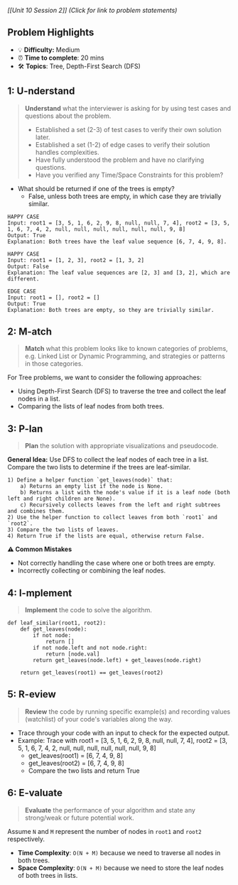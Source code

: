 *[[Unit 10 Session 2]] (Click for link to problem statements)*

## Problem Highlights

* 💡 **Difficulty:** Medium
* ⏰ **Time to complete**: 20 mins
* 🛠️ **Topics**: Tree, Depth-First Search (DFS)
    
## 1: U-nderstand
 
> **Understand** what the interviewer is asking for by using test cases and questions about the problem.
> - Established a set (2-3) of test cases to verify their own solution later.
> - Established a set (1-2) of edge cases to verify their solution handles complexities.
> - Have fully understood the problem and have no clarifying questions.
> - Have you verified any Time/Space Constraints for this problem?

- What should be returned if one of the trees is empty?
    - False, unless both trees are empty, in which case they are trivially similar.

```
HAPPY CASE
Input: root1 = [3, 5, 1, 6, 2, 9, 8, null, null, 7, 4], root2 = [3, 5, 1, 6, 7, 4, 2, null, null, null, null, null, null, 9, 8]
Output: True
Explanation: Both trees have the leaf value sequence [6, 7, 4, 9, 8].

HAPPY CASE
Input: root1 = [1, 2, 3], root2 = [1, 3, 2]
Output: False
Explanation: The leaf value sequences are [2, 3] and [3, 2], which are different.

EDGE CASE
Input: root1 = [], root2 = []
Output: True
Explanation: Both trees are empty, so they are trivially similar.
```
    
## 2: M-atch

> **Match** what this problem looks like to known categories of problems, e.g. Linked List or Dynamic Programming, and strategies or patterns in those categories.

For Tree problems, we want to consider the following approaches:

- Using Depth-First Search (DFS) to traverse the tree and collect the leaf nodes in a list.
- Comparing the lists of leaf nodes from both trees.

## 3: P-lan

> **Plan** the solution with appropriate visualizations and pseudocode.

**General Idea:** Use DFS to collect the leaf nodes of each tree in a list. Compare the two lists to determine if the trees are leaf-similar.

```
1) Define a helper function `get_leaves(node)` that:
    a) Returns an empty list if the node is None.
    b) Returns a list with the node's value if it is a leaf node (both left and right children are None).
    c) Recursively collects leaves from the left and right subtrees and combines them.
2) Use the helper function to collect leaves from both `root1` and `root2`.
3) Compare the two lists of leaves.
4) Return True if the lists are equal, otherwise return False.
```

**⚠️ Common Mistakes**

- Not correctly handling the case where one or both trees are empty.
- Incorrectly collecting or combining the leaf nodes.

## 4: I-mplement

> **Implement** the code to solve the algorithm.

```
def leaf_similar(root1, root2):
    def get_leaves(node):
        if not node:
            return []
        if not node.left and not node.right:
            return [node.val]
        return get_leaves(node.left) + get_leaves(node.right)
    
    return get_leaves(root1) == get_leaves(root2)
```
 
## 5: R-eview

> **Review** the code by running specific example(s) and recording values (watchlist) of your code's variables along the way.

- Trace through your code with an input to check for the expected output.
- Example: Trace with root1 = [3, 5, 1, 6, 2, 9, 8, null, null, 7, 4], root2 = [3, 5, 1, 6, 7, 4, 2, null, null, null, null, null, null, 9, 8]
    - get_leaves(root1) = [6, 7, 4, 9, 8]
    - get_leaves(root2) = [6, 7, 4, 9, 8]
    - Compare the two lists and return True

## 6: E-valuate

> **Evaluate** the performance of your algorithm and state any strong/weak or future potential work.

Assume `N` and `M` represent the number of nodes in `root1` and `root2` respectively.

* **Time Complexity**: `O(N + M)` because we need to traverse all nodes in both trees.
* **Space Complexity**: `O(N + M)` because we need to store the leaf nodes of both trees in lists.